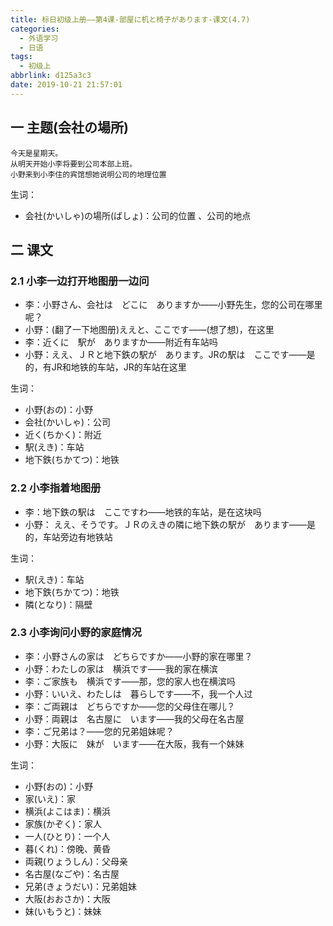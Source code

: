 ```yaml
---
title: 标日初级上册——第4课-部屋に机と椅子があります-课文(4.7)
categories:
  - 外语学习
  - 日语
tags:
  - 初级上
abbrlink: d125a3c3
date: 2019-10-21 21:57:01
---
```

## 一 主题(会社の場所)

```
今天是星期天。
从明天开始小李将要到公司本部上班。
小野来到小李住的宾馆想她说明公司的地理位置
```

<!--more-->

生词：

* 会社(かいしゃ)の場所(ばしょ)：公司的位置 、公司的地点

## 二 课文

### 2.1 小李一边打开地图册一边问
* 李：小野さん、会社は　どこに　ありますか——小野先生，您的公司在哪里呢？
* 小野：(翻了一下地图册)ええと、ここです——(想了想)，在这里
* 李：近くに　駅が　ありますか——附近有车站吗
* 小野：ええ、ＪＲと地下鉄の駅が　あります。JRの駅は　ここです——是的，有JR和地铁的车站，JR的车站在这里

生词：

* 小野(おの)：小野
* 会社(かいしゃ)：公司
* 近く(ちかく)：附近
* 駅(えき)：车站
* 地下鉄(ちかてつ)：地铁

### 2.2 小李指着地图册

* 李：地下鉄の駅は　ここですわ——地铁的车站，是在这块吗
* 小野： ええ、そうです。ＪＲのえきの隣に地下鉄の駅が　あります——是的，车站旁边有地铁站

生词：  

* 駅(えき)：车站
* 地下鉄(ちかてつ)：地铁
* 隣(となり)：隔壁


### 2.3 小李询问小野的家庭情况
* 李：小野さんの家は　どちらですか——小野的家在哪里？
* 小野：わたしの家は　横浜です——我的家在横滨
* 李：ご家族も　横浜です——那，您的家人也在横滨吗
* 小野：いいえ、わたしは　暮らしです——不，我一个人过
* 李：ご両親は　どちらですか——您的父母住在哪儿？
* 小野：両親は　名古屋に　います——我的父母在名古屋
* 李：ご兄弟は？——您的兄弟姐妹呢？
* 小野：大阪に　妹が　います——在大阪，我有一个妹妹


生词：  
* 小野(おの)：小野
* 家(いえ)：家
* 横浜(よこはま)：横浜
* 家族(かぞく)：家人
* 一人(ひとり)：一个人
* 暮(くれ)：傍晚、黄昏
* 両親(りょうしん)：父母亲
* 名古屋(なごや)：名古屋
* 兄弟(きょうだい)：兄弟姐妹
* 大阪(おおさか)：大阪
* 妹(いもうと)：妹妹
